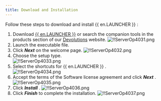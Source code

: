 ```yaml
---
title: Download and Installation
---
```

Follow these steps to download and install {{ en.LAUNCHER }} :  

1. Download [{{ en.LAUNCHER }}](https://devolutions.net/launcher/download) or search the companion tools in the products section of our [Devolutions](https://devolutions.net/) website. 
![!!ServerOp4031.png](/img/en/server/ServerOp4031.png) 
1. Launch the executable file. 
1. Click ***Next*** on the welcome page. 
![!!ServerOp4032.png](/img/en/server/ServerOp4032.png) 
1. Choose the setup type.  
![!!ServerOp4033.png](/img/en/server/ServerOp4033.png) 
1. Select the shortcuts for {{ en.LAUNCHER }} .  
![!!ServerOp4034.png](/img/en/server/ServerOp4034.png) 
1. Accept the terms of the Software license agreement and click ***Next*** . 
![!!ServerOp4035.png](/img/en/server/ServerOp4035.png) 
1. Click ***Install*** . 
![!!ServerOp4036.png](/img/en/server/ServerOp4036.png) 
1. Click ***Finish*** to complete the installation. 
![!!ServerOp4037.png](/img/en/server/ServerOp4037.png) 

